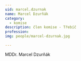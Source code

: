 ```yaml
---
uid: marcel.dzurnak
name: Marcel Dzurňák
category:
  - komise
description: člen komise - Třebíč
profession: 
img: people/marcel-dzurnak.jpg
  
---
```


MDDr. Marcel Dzurňák
